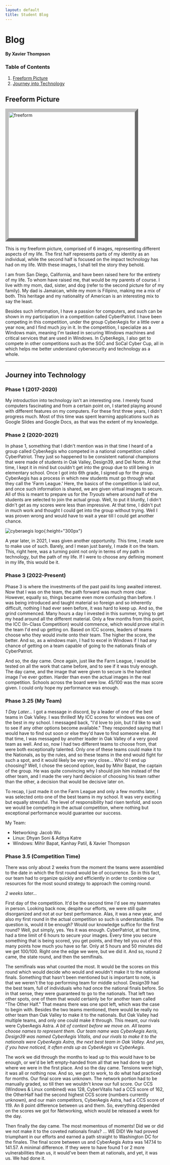 ```yaml
---
layout: default
title: Student Blog
---
```




# Blog

#### **By Xavier Thompson**

### Table of Contents
1. [Freeform Picture](#freeform-picture)
2. [Journey into Technology](#journey-into-technology)

## Freeform Picture
<img align="center" style="border:10px outset silver;" src="{{site.baseurl}}/images/freeform.png" height="400px" alt="freeform"/>


This is my freeform picture, comprised of 6 images, representing different aspects of my life. The first half represents parts of my identity as an individual, while the second half is focused on the impact technology has had on my life. With these images, I shall tell the story they behold.

I am from San Diego, California, and have been raised here for the entirety of my life. To whom have raised me, that would be my parents of course. I live with my mom, dad, sister, and dog (refer to the second picture for of my family). My dad is Jamaican, while my mom is Filipino, making me a mix of both. This heritage and my nationality of American is an interesting mix to say the least. 

Besides such information, I have a passion for computers, and such can be shown in my participation in a competition called CyberPatriot. I have been competing in this competition, under the group CyberAegis for a little over a year now, and I find much joy in it. In the competition, I specialize as a Windows main, meaning I'm tasked in securing Windows machines and critical services that are used in Windows. In CyberAegis, I also get to compete in other competitions such as the SGC and SoCal Cyber Cup, all in which helps me better understand cybersecurity and technology as a whole.

---

## Journey into Technology

### Phase 1 (2017-2020)
My introduction into technology isn't an interesting one. I merely found computers fascinating and from a certain point on, I started playing around with different features on my computers. For these first three years, I didn't progress much. Most of this time was spent learning applications such as Google Slides and Google Docs, as that was the extent of my knowledge.

### Phase 2 (2020-2021)
In phase 1, something that I didn't mention was in that time I heard of a group called CyberAegis who competed in a national competition called CyberPatriot. They just so happened to be consistent national champions that were made of students in Oak Valley, Design39, and Del Norte. At that time, I kept it in mind but couldn't get into the group due to still being in elementary school. Once I got into 6th grade, I signed up for the group. CyberAegis has a process in which new students must go through what they call the 'Farm League.' Here, the basics of the competition is laid out, and once such information is shared, we are given virtual images to secure. All of this is meant to prepare us for the *Tryouts* where around half of the students are selected to join the actual group. Well, to put it bluntly, I didn't didn't get as my scores were less than impressive. At that time, I didn't put in much work and thought I could get into the group without trying. Well I was proven wrong and would have to wait a year till I could get another chance.

![cyberaegis logo]({{site.baseurl}}/images/cyberaegis_logo.jpg){:height="300px"}

A year later, in 2021, I was given another opportunity. This time, I made sure to make use of such. Barely, and I mean just barely, I made it on the team. This, right here, was a turning point not only in terms of my path in technology, but the path of my life. If I were to choose any defining moment in my life, this would be it.

### Phase 3 (2022-Present)
Phase 3 is where the investments of the past paid its long awaited interest. Now that I was on the team, the path forward was much more clear. However, equally so, things became even more confusing than before. I was being introduced and taught material so foreign and so inherently difficult, nothing I had ever seen before, it was hard to keep up. And so, the grind commenced. Many hours a day I invested in this summer, trying to get my head around all the different material. Only a few months from this point, the ICC (In-Class Competition) would commence, which would prove vital in the team I'd end up getting on. Based on ICC scores, leaders of teams choose who they would invite onto their team. The higher the score, the better. And so, as a windows main, I had to excel in Windows if I had any chance of getting on a team capable of going to the nationals finals of CyberPatriot.

And so, the day came. Once again, just like the Farm League, I would be tested on all the work that came before, and to see if it was truly enough. The day came, and the image that were given to secure is the hardest image I've ever gotten. Harder than even the actual images in the real competition. Schools across the board were low. 45/100 was the max score given. I could only hope my performance was enough.

### Phase 3.25 (My Team)

*1 Day Later...*
I got a message in discord, by a leader of one of the best teams in Oak Valley. I was thrilled! My ICC scores for windows was one of the best in my school. I messaged back, "I'd love to join, but I'd like to wait to see if any other options become available." They responded saying that I would have to find out soon or else they'd have to find someone else. At that time, I was messaged by another leader in Oak Valley of a very good team as well. And so, now I had two different teams to choose from, that were both exceptionally talented. Only one of these teams could make it to the Nationals, as by the rules, and so these teams in the end would fight for such a spot, and it would likely be very very close... Who'd I end up choosing? Well, I chose the second option, lead by Mihir Bapat, the captain of the group. He was quite convincing why I should join him instead of the other team, and I made the very hard decision of choosing his team rather than the other, a decision that would be decisive later on.

To recap, I just made it on the Farm League and only a few months later, I was selected onto one of the best teams in my school. It was very exciting but equally stressful. The level of responsibility had risen tenfold, and soon we would be competing in the actual competition, where nothing but exceptional performance would guarantee our success.

My Team:
- Networking: Jacob Wu
- Linux: Dhyan Soni & Aditya Katre
- Windows: Mihir Bapat, Kanhay Patil, & Xavier Thompson

### Phase 3.5 (Competition Time)

There was only about 2 weeks from the moment the teams were assembled to the date in which the first round would be of occurrence. So in this fact, our team had to organize quickly and efficiently in order to combine our resources for the most sound strategy to approach the coming round.

*2 weeks later...*

First day of the competition. It'd be the second time I'd see my teammates in person. Looking back now, despite our efforts, we were still quite disorganized and not at our best performance. Alas, it was a new year, and also my first round in the actual competition so such is understandable. The question is, would it be enough? Would our knowledge suffice for the first round? Well, put simply, yes. Yes it was enough. CyberPatriot, at that time, had a time limit of 6 hours to secure your images. Every time you secure something that is being scored, you get points, and they tell you out of this many points how much you have so far. Only at 5 hours and 50 minutes did we get 100/100. Right one the edge we were, but we did it. And so, round 2 came, the state round, and then the semifinals. 

The semifinals was what counted the most. It would be the scores on this round which would decide who would and wouldn't make it to the national finals. Something that hasn't been mentioned but is important to note, is that we weren't the top performing team for middle school. Design39 had the best team, full of individuals who had once the national finals before. So in that sense, they were guaranteed to go to the nationals. That left two other spots, one of them that would certainly be for another team called "The Other Half." That means there was one spot left, which was the case to begin with. Besides the two teams mentioned, there would be really no other team than Oak Valley to make it to the nationals. But Oak Valley had multiple teams, and only one could make it through. This meant, our rivals were CyberAegis Astra. *A bit of context before we move on. All teams choose names to represent them. Our team name was CyberAegis Aeris, Design39 was named CyberAegis Vitalis, and our rivals to make it to the nationals were CyberAegis Astra, the next best team in Oak Valley. And yes, if you have noticed, it often ends up as CyberAegis vs CyberAegis.*

The work we did through the months to lead up to this would have to be enough, or we'd be left empty-handed from all that we had done to get where we were in the first place. And so the day came. Tensions were high, it was all or nothing now. And so, we got to work, to do what had practiced for months. Our final score was unknown. The network portion had to be manually graded, so till then we wouldn't know our full score. Our CCS (Windows & Linux combined) was 128, CyberVitalis had a CCS score of 162, the OtherHalf had the second highest CCS score (numbers currently unknown), and our main competitors, CyberAegis Astra, had a CCS score of 119. An 8 point difference between us and them. So, everything depended on the scores we got for Networking, which would be released a week for the day.

Then finally the day came. The most momentous of moments! Did we or did we not make it to the coveted nationals finals? ... WE DID! We had proved triumphant in our efforts and earned a path straight to Washington DC for the finales. The final score between us and CyberAegis Astra was 147.14 to 141.57. A minimal difference. If they were to have found 1 or 2 more vulnerabilities than us, it would've been them at nationals, and yet, it was us. We had done it.